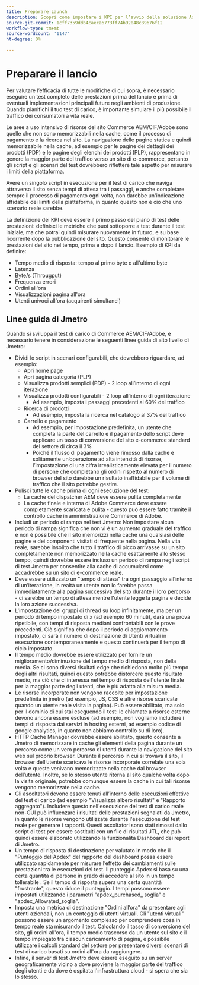 ```yaml
---
title: Preparare Launch
description: Scopri come impostare i KPI per l’avvio della soluzione Adobe Commerce e Adobe Experience Manager.
source-git-commit: 1cff7359ddb4caeca6773ff74b92048c89676f12
workflow-type: tm+mt
source-wordcount: '1147'
ht-degree: 0%

---
```



# Preparare il lancio

Per valutare l’efficacia di tutte le modifiche di cui sopra, è necessario eseguire un test completo delle prestazioni prima del lancio e prima di eventuali implementazioni principali future negli ambienti di produzione. Quando pianifichi il tuo test di carico, è importante simulare il più possibile il traffico dei consumatori a vita reale.

Le aree a uso intensivo di risorse del sito Commerce AEM/CIF/Adobe sono quelle che non sono memorizzabili nella cache, come il processo di pagamento e la ricerca nel sito. La navigazione delle pagine statica e quindi memorizzabile nella cache, ad esempio per le pagine dei dettagli dei prodotti (PDP) e le pagine degli elenchi dei prodotti (PLP), rappresentano in genere la maggior parte del traffico verso un sito di e-commerce, pertanto gli script e gli scenari del test dovrebbero riflettere tale aspetto per misurare i limiti della piattaforma.

Avere un singolo script in esecuzione per il test di carico che naviga attraverso il sito senza tempi di attesa tra i passaggi, e anche completare sempre il processo di pagamento ogni volta, non darebbe un&#39;indicazione affidabile dei limiti della piattaforma, in quanto questo non è ciò che uno scenario reale sarebbe.

La definizione dei KPI deve essere il primo passo del piano di test delle prestazioni: definisci le metriche che puoi sottoporre a test durante il test iniziale, ma che potrai quindi misurare nuovamente in futuro, e su base ricorrente dopo la pubblicazione del sito. Questo consente di monitorare le prestazioni del sito nel tempo, prima e dopo il lancio. Esempio di KPI da definire:

- Tempo medio di risposta: tempo al primo byte o all&#39;ultimo byte
- Latenza
- Byte/s (Througput)
- Frequenza errori
- Ordini all&#39;ora
- Visualizzazioni pagina all&#39;ora
- Utenti univoci all&#39;ora (acquirenti simultanei)

## Linee guida di Jmetro

Quando si sviluppa il test di carico di Commerce AEM/CIF/Adobe, è necessario tenere in considerazione le seguenti linee guida di alto livello di Jmetro:

- Dividi lo script in scenari configurabili, che dovrebbero riguardare, ad esempio:
   - Apri home page
   - Apri pagina categoria (PLP)
   - Visualizza prodotti semplici (PDP) - 2 loop all’interno di ogni iterazione
   - Visualizza prodotti configurabili - 2 loop all’interno di ogni iterazione
      - Ad esempio, imposta i passaggi precedenti al 60% del traffico
   - Ricerca di prodotti
      - Ad esempio, imposta la ricerca nel catalogo al 37% del traffico
   - Carrello e pagamento
      - Ad esempio, per impostazione predefinita, un utente che completa la parte del carrello e il pagamento dello script deve applicare un tasso di conversione del sito e-commerce standard del settore di circa il 3%
      - Poiché il flusso di pagamento viene rimosso dalla cache e solitamente un’operazione ad alta intensità di risorse, l’impostazione di una cifra irrealisticamente elevata per il numero di persone che completano gli ordini rispetto al numero di browser del sito darebbe un risultato inaffidabile per il volume di traffico che il sito potrebbe gestire.
- Pulisci tutte le cache prima di ogni esecuzione del test:
   - La cache del dispatcher AEM deve essere pulita completamente
   - La cache finale e interna di Adobe Commerce deve essere completamente scaricata e pulita - questo può essere fatto tramite il controllo cache in amministrazione Commerce di Adobe.
- Includi un periodo di rampa nel test Jmetro: Non impostare alcun periodo di rampa significa che non vi è un aumento graduale del traffico e non è possibile che il sito memorizzi nella cache una qualsiasi delle pagine e dei componenti visitati di frequente nella pagina. Nella vita reale, sarebbe insolito che tutto il traffico di picco arrivasse su un sito completamente non memorizzato nella cache esattamente allo stesso tempo, quindi dovrebbe essere incluso un periodo di rampa negli script di test Jmetro per consentire alla cache di accumularsi come accadrebbe su un sito di e-commerce reale.
- Deve essere utilizzato un &quot;tempo di attesa&quot; tra ogni passaggio all’interno di un’iterazione, in realtà un utente non lo farebbe
passa immediatamente alla pagina successiva del sito durante il loro percorso - ci sarebbe un tempo di attesa mentre l&#39;utente legge la pagina e decide la loro azione successiva.
- L&#39;impostazione dei gruppi di thread su loop infinitamente, ma per un periodo di tempo impostato di x (ad esempio 60 minuti), darà una prova ripetibile, con tempi di risposta mediani confrontabili con le prove precedenti. Ciò significa che dopo il periodo di aggiornamento impostato, ci sarà il numero di destinazione di Utenti virtuali in esecuzione contemporaneamente e questo continuerà per il tempo di ciclo impostato.
- Il tempo medio dovrebbe essere utilizzato per fornire un miglioramento/diminuzione del tempo medio di risposta, non della media. Se
ci sono diversi risultati edge che richiedono molto più tempo degli altri risultati, quindi questo potrebbe distorcere questo risultato medio, ma ciò che ci interessa nel tempo di risposta dell&#39;utente finale per la maggior parte degli utenti, che è più adatto alla misura media.
- Le risorse incorporate non vengono raccolte per impostazione predefinita in jmetro (ad esempio, JS, CSS e altre risorse scaricate quando un utente reale visita la pagina). Può essere abilitato, ma solo per il dominio di cui stai eseguendo il test: le chiamate a risorse esterne devono ancora essere escluse (ad esempio, non vogliamo includere i tempi di risposta dai servizi in hosting esterni, ad esempio codice di google analytics, in quanto non abbiamo controllo su di loro).
- HTTP Cache Manager dovrebbe essere abilitato, questo consente a Jmetro di memorizzare in cache gli elementi della pagina durante un percorso come
un vero percorso di utenti durante la navigazione del sito web sul proprio browser. Durante il percorso in cui si trovava il sito, il browser dell’utente scaricava le risorse incorporate correlate una sola volta e queste venivano memorizzate nella cache dal browser dell’utente. Inoltre, se lo stesso utente ritorna al sito qualche volta dopo la visita originale, potrebbe comunque essere la cache in cui tali risorse vengono memorizzate nella cache.
- Gli ascoltatori devono essere tenuti all’interno delle esecuzioni effettive del test di carico (ad esempio &quot;Visualizza albero risultati&quot; e &quot;Rapporto aggregato&quot;). Includere questo nell&#39;esecuzione del test di carico reale non-GUI può influenzare i risultati delle prestazioni segnalati da Jmetro, in quanto le risorse vengono utilizzate durante l&#39;esecuzione del test reale per generare i rapporti. Questi ascoltatori sono stati rimossi dallo script di test per essere sostituiti con un file di risultati JTL, che può quindi essere elaborato utilizzando la funzionalità Dashboard dei report di Jmetro.
- Un tempo di risposta di destinazione per valutato in modo che il &quot;Punteggio dell’Apdex&quot; del rapporto del dashboard possa essere utilizzato rapidamente per misurare l’effetto dei cambiamenti sulle prestazioni tra le esecuzioni dei test. Il punteggio Apdex si basa su una certa quantità di persone in grado di accedere al sito in un tempo tollerabile . Se il tempo di risposta supera una certa quantità &quot;frustrante&quot;, questo riduce il punteggio. I tempi possono essere impostati utilizzando i parametri &quot;apdex_purchased_ soglia&quot; e &quot;apdex_Allowated_soglia&quot;.
- Imposta una metrica di destinazione &quot;Ordini all’ora&quot; da presentare agli utenti aziendali, non un conteggio di utenti virtuali. Gli &quot;utenti virtuali&quot; possono essere un argomento complesso per comprendere cosa in tempo reale sta misurando il test. Calcolando il tasso di conversione del sito, gli ordini all&#39;ora, il tempo medio trascorso da un utente sul sito e il tempo impiegato tra ciascun caricamento di pagina, è possibile utilizzare i calcoli standard del settore per presentare diversi scenari di test di carico basati su ordini all&#39;ora da raggiungere.
- Infine, il server di test Jmetro deve essere eseguito su un server geograficamente vicino a dove proviene la maggior parte del traffico degli utenti e da dove è ospitata l&#39;infrastruttura cloud - si spera che sia lo stesso.
